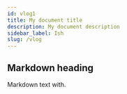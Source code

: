 ```yaml
---
id: vlog1
title: My document title
description: My document description
sidebar_label: Ish
slug: /vlog
---
```


## Markdown heading

Markdown text with.
